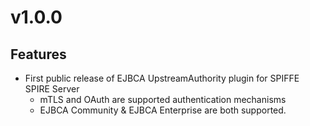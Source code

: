 # v1.0.0
## Features
* First public release of EJBCA UpstreamAuthority plugin for SPIFFE SPIRE Server
    * mTLS and OAuth are supported authentication mechanisms
    * EJBCA Community & EJBCA Enterprise are both supported.
